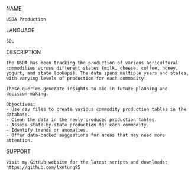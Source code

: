 NAME

    USDA Production

LANGUAGE

    SQL

DESCRIPTION

    The USDA has been tracking the production of various agricultural commodities across different states (milk, cheese, coffee, honey, yogurt, and state lookups). The data spans multiple years and states, with varying levels of production for each commodity.

    These queries generate insights to aid in future planning and decision-making.

    Objectives:
    - Use csv files to create various commodity production tables in the database.
    - Clean the data in the newly produced production tables.
    - Assess state-by-state production for each commodity.
    - Identify trends or anomalies.
    - Offer data-backed suggestions for areas that may need more attention.

SUPPORT

    Visit my GitHub website for the latest scripts and downloads:
    https://github.com/lxntung95
